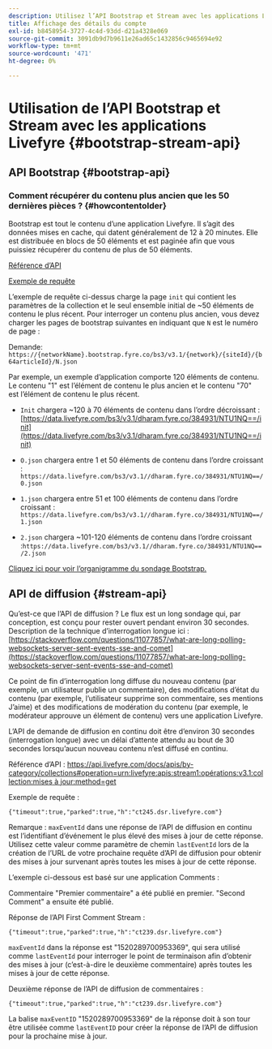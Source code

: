 ```yaml
---
description: Utilisez l’API Bootstrap et Stream avec les applications Livefyre.
title: Affichage des détails du compte
exl-id: b8458954-3727-4c4d-93dd-d21a4328e069
source-git-commit: 3091db9d7b9611e26ad65c1432856c9465694e92
workflow-type: tm+mt
source-wordcount: '471'
ht-degree: 0%

---
```


# Utilisation de l’API Bootstrap et Stream avec les applications Livefyre {#bootstrap-stream-api}

## API Bootstrap {#bootstrap-api}

### Comment récupérer du contenu plus ancien que les 50 dernières pièces ? {#howcontentolder}

Bootstrap est tout le contenu d’une application Livefyre. Il s’agit des données mises en cache, qui datent généralement de 12 à 20 minutes. Elle est distribuée en blocs de 50 éléments et est paginée afin que vous puissiez récupérer du contenu de plus de 50 éléments.

[Référence d’API](https://api.livefyre.com/docs/apis/by-category/collections#operation=urn:livefyre:apis:bootstrap:operations:bs3:v3.1:network:site:article:init:method=get)

[Exemple de requête](https://data.livefyre.com/bs3/v3.1/dharam.fyre.co/384931/NTU1NQ==/init)

L’exemple de requête ci-dessus charge la page `init` qui contient les paramètres de la collection et le seul ensemble initial de ~50 éléments de contenu le plus récent. Pour interroger un contenu plus ancien, vous devez charger les pages de bootstrap suivantes en indiquant que `N` est le numéro de page :

Demande: `https://{networkName}.bootstrap.fyre.co/bs3/v3.1/{network}/{siteId}/{b64articleId}/N.json`

Par exemple, un exemple d’application comporte 120 éléments de contenu. Le contenu &quot;1&quot; est l’élément de contenu le plus ancien et le contenu &quot;70&quot; est l’élément de contenu le plus récent.

* `Init` chargera ~120 à 70 éléments de contenu dans l’ordre décroissant :  [https://data.livefyre.com/bs3/v3.1/dharam.fyre.co/384931/NTU1NQ==/init](https://data.livefyre.com/bs3/v3.1/dharam.fyre.co/384931/NTU1NQ==/init)

* `O.json` chargera entre 1 et 50 éléments de contenu dans l’ordre croissant :  `https://data.livefyre.com/bs3/v3.1//dharam.fyre.co/384931/NTU1NQ==/0.json`
* `1.json` chargera entre 51 et 100 éléments de contenu dans l’ordre croissant :  `https://data.livefyre.com/bs3/v3.1//dharam.fyre.co/384931/NTU1NQ==/1.json`
* `2.json` chargera ~101-120 éléments de contenu dans l’ordre croissant :`https://data.livefyre.com/bs3/v3.1//dharam.fyre.co/384931/NTU1NQ==/2.json`

[Cliquez ici pour voir l’organigramme du sondage Bootstrap.](https://marketing-resource-help.s3.amazonaws.com/resources/help/en_US/livefyre/bootstrap-poll-flowchart.pdf)

## API de diffusion {#stream-api}

Qu’est-ce que l’API de diffusion ?
Le flux est un long sondage qui, par conception, est conçu pour rester ouvert pendant environ 30 secondes. Description de la technique d’interrogation longue ici : [https://stackoverflow.com/questions/11077857/what-are-long-polling-websockets-server-sent-events-sse-and-comet](https://stackoverflow.com/questions/11077857/what-are-long-polling-websockets-server-sent-events-sse-and-comet)

Ce point de fin d’interrogation long diffuse du nouveau contenu (par exemple, un utilisateur publie un commentaire), des modifications d’état du contenu (par exemple, l’utilisateur supprime son commentaire, ses mentions J’aime) et des modifications de modération du contenu (par exemple, le modérateur approuve un élément de contenu) vers une application Livefyre.

L’API de demande de diffusion en continu doit être d’environ 30 secondes (interrogation longue) avec un délai d’attente attendu au bout de 30 secondes lorsqu’aucun nouveau contenu n’est diffusé en continu.

Référence d’API : [https://api.livefyre.com/docs/apis/by-category/collections#operation=urn:livefyre:apis:stream1:opérations:v3.1:collection:mises à jour:method=get](https://api.livefyre.com/docs/apis/by-category/collections#operation=urn:livefyre:apis:stream1:operations:v3.1:collection:updates:method=get)

Exemple de requête :

`{"timeout":true,"parked":true,"h":"ct245.dsr.livefyre.com"}`

Remarque : `maxEventId` dans une réponse de l’API de diffusion en continu est l’identifiant d’événement le plus élevé des mises à jour de cette réponse. Utilisez cette valeur comme paramètre de chemin `lastEventId` lors de la création de l’URL de votre prochaine requête d’API de diffusion pour obtenir des mises à jour survenant après toutes les mises à jour de cette réponse.

L’exemple ci-dessous est basé sur une application Comments :

Commentaire &quot;Premier commentaire&quot; a été publié en premier. &quot;Second Comment&quot; a ensuite été publié.

Réponse de l’API First Comment Stream :

`{"timeout":true,"parked":true,"h":"ct239.dsr.livefyre.com"}`

`maxEventId` dans la réponse est &quot;1520289700953369&quot;, qui sera utilisé comme `lastEventId` pour interroger le point de terminaison afin d’obtenir des mises à jour (c’est-à-dire le deuxième commentaire) après toutes les mises à jour de cette réponse.

Deuxième réponse de l’API de diffusion de commentaires :

`{"timeout":true,"parked":true,"h":"ct239.dsr.livefyre.com"}`

La balise `maxEventID` &quot;1520289700953369&quot; de la réponse doit à son tour être utilisée comme `lastEventID` pour créer la réponse de l’API de diffusion pour la prochaine mise à jour.
